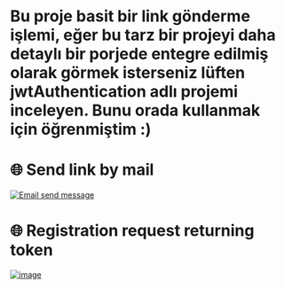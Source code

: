 # Bu proje basit bir link gönderme işlemi, eğer bu tarz bir projeyi daha detaylı bir porjede entegre edilmiş olarak görmek isterseniz lüften jwtAuthentication adlı projemi inceleyen. Bunu orada kullanmak için öğrenmiştim :) 
# 🌐 Send link by mail
[![Email send message ](https://r.resimlink.com/xXLMV3JFGCd.png)](https://resimlink.com/xXLMV3JFGCd)
# 🌐 Registration request returning token
[![image](https://r.resimlink.com/L_6WAr.png)](https://resimlink.com/L_6WAr)
